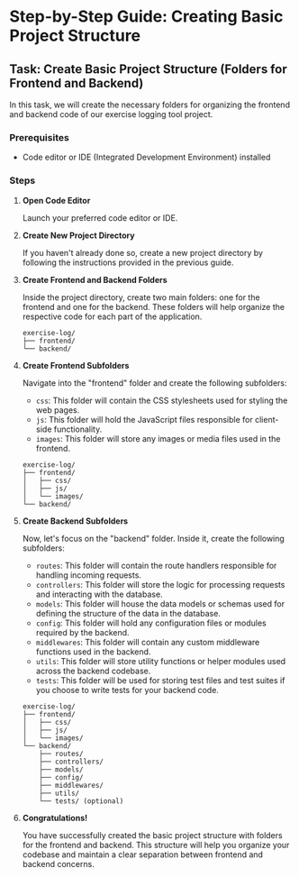# Step-by-Step Guide: Creating Basic Project Structure

## Task: Create Basic Project Structure (Folders for Frontend and Backend)

In this task, we will create the necessary folders for organizing the frontend and backend code of our exercise logging tool project.

### Prerequisites

- Code editor or IDE (Integrated Development Environment) installed

### Steps

1. **Open Code Editor**

   Launch your preferred code editor or IDE.

2. **Create New Project Directory**

   If you haven't already done so, create a new project directory by following the instructions provided in the previous guide.

3. **Create Frontend and Backend Folders**

   Inside the project directory, create two main folders: one for the frontend and one for the backend. These folders will help organize the respective code for each part of the application.

   ```plaintext
   exercise-log/
   ├── frontend/
   └── backend/
   ```

4. **Create Frontend Subfolders**

   Navigate into the "frontend" folder and create the following subfolders:

   - `css`: This folder will contain the CSS stylesheets used for styling the web pages.
   - `js`: This folder will hold the JavaScript files responsible for client-side functionality.
   - `images`: This folder will store any images or media files used in the frontend.

   ```plaintext
   exercise-log/
   ├── frontend/
   │   ├── css/
   │   ├── js/
   │   └── images/
   └── backend/
   ```

5. **Create Backend Subfolders**

   Now, let's focus on the "backend" folder. Inside it, create the following subfolders:

   - `routes`: This folder will contain the route handlers responsible for handling incoming requests.
   - `controllers`: This folder will store the logic for processing requests and interacting with the database.
   - `models`: This folder will house the data models or schemas used for defining the structure of the data in the database.
   - `config`: This folder will hold any configuration files or modules required by the backend.
   - `middlewares`: This folder will contain any custom middleware functions used in the backend.
   - `utils`: This folder will store utility functions or helper modules used across the backend codebase.
   - `tests`: This folder will be used for storing test files and test suites if you choose to write tests for your backend code.

   ```plaintext
   exercise-log/
   ├── frontend/
   │   ├── css/
   │   ├── js/
   │   └── images/
   └── backend/
       ├── routes/
       ├── controllers/
       ├── models/
       ├── config/
       ├── middlewares/
       ├── utils/
       └── tests/ (optional)
   ```

6. **Congratulations!**

   You have successfully created the basic project structure with folders for the frontend and backend. This structure will help you organize your codebase and maintain a clear separation between frontend and backend concerns.


